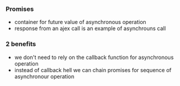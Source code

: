 ### Promises

- container for future value of asynchronous operation
- response from an ajex call is an example of asynchrouns call

### 2 benefits

- we don't need to rely on the callback function for asynchronous operation
- instead of callback hell we can chain promises for sequence of asynchronour operation
